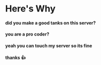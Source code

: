 # Here's Why

#### did you make a good tanks on this server? 

#### you are a pro coder?

#### yeah you can touch my server so its fine

#### thanks 👍